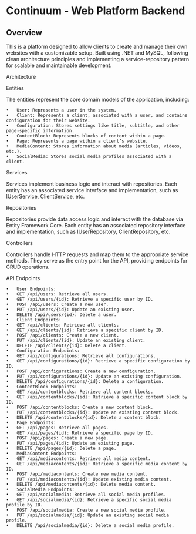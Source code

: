 # Continuum - Web Platform Backend

## Overview

This is a platform designed to allow clients to create and manage their own websites with a customizable setup. Built using .NET and MySQL, following clean architecture principles and implementing a service-repository pattern for scalable and maintainable development.

Architecture

Entities

The entities represent the core domain models of the application, including:

	•	User: Represents a user in the system.
	•	Client: Represents a client, associated with a user, and contains configuration for their website.
	•	Configuration: Stores settings like title, subtitle, and other page-specific information.
	•	ContentBlock: Represents blocks of content within a page.
	•	Page: Represents a page within a client’s website.
	•	MediaContent: Stores information about media (articles, videos, etc.).
	•	SocialMedia: Stores social media profiles associated with a client.

Services

Services implement business logic and interact with repositories. Each entity has an associated service interface and implementation, such as IUserService, ClientService, etc.

Repositories

Repositories provide data access logic and interact with the database via Entity Framework Core. Each entity has an associated repository interface and implementation, such as IUserRepository, ClientRepository, etc.

Controllers

Controllers handle HTTP requests and map them to the appropriate service methods. They serve as the entry point for the API, providing endpoints for CRUD operations.

API Endpoints

	•	User Endpoints:
	•	GET /api/users: Retrieve all users.
	•	GET /api/users/{id}: Retrieve a specific user by ID.
	•	POST /api/users: Create a new user.
	•	PUT /api/users/{id}: Update an existing user.
	•	DELETE /api/users/{id}: Delete a user.
	•	Client Endpoints:
	•	GET /api/clients: Retrieve all clients.
	•	GET /api/clients/{id}: Retrieve a specific client by ID.
	•	POST /api/clients: Create a new client.
	•	PUT /api/clients/{id}: Update an existing client.
	•	DELETE /api/clients/{id}: Delete a client.
	•	Configuration Endpoints:
	•	GET /api/configurations: Retrieve all configurations.
	•	GET /api/configurations/{id}: Retrieve a specific configuration by ID.
	•	POST /api/configurations: Create a new configuration.
	•	PUT /api/configurations/{id}: Update an existing configuration.
	•	DELETE /api/configurations/{id}: Delete a configuration.
	•	ContentBlock Endpoints:
	•	GET /api/contentblocks: Retrieve all content blocks.
	•	GET /api/contentblocks/{id}: Retrieve a specific content block by ID.
	•	POST /api/contentblocks: Create a new content block.
	•	PUT /api/contentblocks/{id}: Update an existing content block.
	•	DELETE /api/contentblocks/{id}: Delete a content block.
	•	Page Endpoints:
	•	GET /api/pages: Retrieve all pages.
	•	GET /api/pages/{id}: Retrieve a specific page by ID.
	•	POST /api/pages: Create a new page.
	•	PUT /api/pages/{id}: Update an existing page.
	•	DELETE /api/pages/{id}: Delete a page.
	•	MediaContent Endpoints:
	•	GET /api/mediacontents: Retrieve all media content.
	•	GET /api/mediacontents/{id}: Retrieve a specific media content by ID.
	•	POST /api/mediacontents: Create new media content.
	•	PUT /api/mediacontents/{id}: Update existing media content.
	•	DELETE /api/mediacontents/{id}: Delete media content.
	•	SocialMedia Endpoints:
	•	GET /api/socialmedia: Retrieve all social media profiles.
	•	GET /api/socialmedia/{id}: Retrieve a specific social media profile by ID.
	•	POST /api/socialmedia: Create a new social media profile.
	•	PUT /api/socialmedia/{id}: Update an existing social media profile.
	•	DELETE /api/socialmedia/{id}: Delete a social media profile.